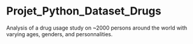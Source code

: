# Projet_Python_Dataset_Drugs 
Analysis of a drug usage study on ~2000 persons around the world with varying ages, genders, and personnalities. 
